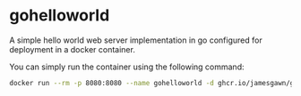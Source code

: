 # gohelloworld
A simple hello world web server implementation in go configured for deployment in a docker container.

You can simply run the container using the following command:
```bash
docker run --rm -p 8080:8080 --name gohelloworld -d ghcr.io/jamesgawn/gohelloworld
```
